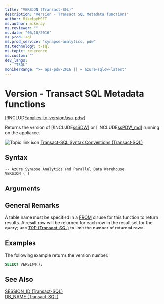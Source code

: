```yaml
---
title: "VERSION (Transact-SQL)"
description: "Version - Transact SQL Metadata functions"
author: MikeRayMSFT
ms.author: mikeray
ms.reviewer: ""
ms.date: "06/10/2016"
ms.prod: sql
ms.prod_service: "synapse-analytics, pdw"
ms.technology: t-sql
ms.topic: reference
ms.custom: ""
dev_langs:
  - "TSQL"
monikerRange: ">= aps-pdw-2016 || = azure-sqldw-latest"
---
```

# Version - Transact SQL Metadata functions
[!INCLUDE[applies-to-version/asa-pdw](../../includes/applies-to-version/asa-pdw.md)]

 Returns the version of [!INCLUDE[ssSDW](../../includes/sssdw-md.md)] or [!INCLUDE[ssPDW_md](../../includes/sspdw-md.md)] running on the appliance.  
  
![Topic link icon](../../database-engine/configure-windows/media/topic-link.gif "Topic link icon") [Transact-SQL Syntax Conventions &#40;Transact-SQL&#41;](../../t-sql/language-elements/transact-sql-syntax-conventions-transact-sql.md)  
  
## Syntax  
  
```syntaxsql
-- Azure Synapse Analytics and Parallel Data Warehouse  
VERSION ( )  
```  
  
## Arguments  
  
## General Remarks  
A table name must be specified in a [FROM](../../t-sql/queries/from-transact-sql.md) clause for this function to return results. A result row will be returned for each row in the result set for the query; use [TOP (Transact-SQL)](../../t-sql/queries/top-transact-sql.md) to limit the number of returned rows.  
  
## Examples  
The following example returns the version number.  
  
```sql
SELECT VERSION();  
```  
  
## See Also 
[SESSION_ID (Transact-SQL)](../../t-sql/functions/session-id-transact-sql.md)  
[DB_NAME &#40;Transact-SQL&#41;](../../t-sql/functions/db-name-transact-sql.md)  
  
  
